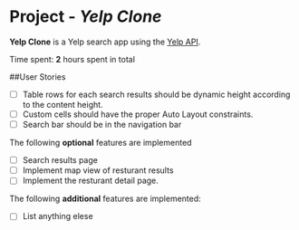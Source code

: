 # Project - *Yelp Clone*  

**Yelp Clone** is a Yelp search app using the [Yelp API](http://www.yelp.com/developers/documentation/v2/search_api).  

Time spent: **2** hours spent in total  
 
##User Stories 
- [ ] Table rows for each search results should be dynamic height according to the content height.  
- [ ] Custom cells should have the proper Auto Layout constraints.  
- [ ] Search bar should be in the navigation bar   

The following **optional** features are implemented  
- [ ] Search results page  
- [ ] Implement map view of resturant results  
- [ ] Implement the resturant detail page.  

The following **additional** features are implemented:  
  
- [ ] List anything elese
